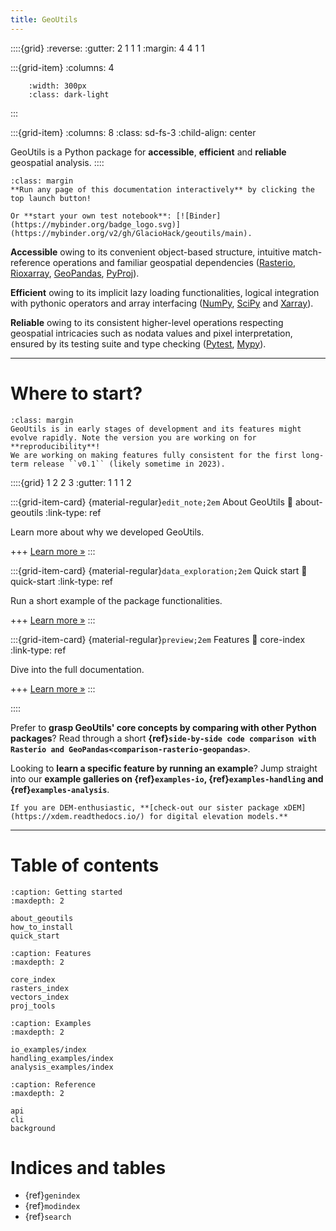 ```yaml
---
title: GeoUtils
---
```


::::{grid}
:reverse:
:gutter: 2 1 1 1
:margin: 4 4 1 1

:::{grid-item}
:columns: 4

```{image} ./_static/logo_only.png
    :width: 300px
    :class: dark-light
```
:::

:::{grid-item}
:columns: 8
:class: sd-fs-3
:child-align: center

GeoUtils is a Python package for **accessible**, **efficient** and **reliable** geospatial analysis.
::::

```{tip}
:class: margin
**Run any page of this documentation interactively** by clicking the top launch button!

Or **start your own test notebook**: [![Binder](https://mybinder.org/badge_logo.svg)](https://mybinder.org/v2/gh/GlacioHack/geoutils/main).
```

**Accessible** owing to its convenient object-based structure, intuitive match-reference operations and familiar geospatial dependencies
([Rasterio](https://rasterio.readthedocs.io/en/latest/), [Rioxarray](https://corteva.github.io/rioxarray/stable/),
[GeoPandas](https://geopandas.org/en/stable/docs.html), [PyProj](https://pyproj4.github.io/pyproj/stable/index.html)).

**Efficient** owing to its implicit lazy loading functionalities, logical integration with pythonic operators and array interfacing
([NumPy](https://numpy.org/doc/stable/), [SciPy](https://docs.scipy.org/doc/scipy/) and [Xarray](https://docs.xarray.dev/en/stable/)).

**Reliable** owing to its consistent higher-level operations respecting geospatial intricacies such as nodata values and pixel interpretation, ensured by
its testing suite and type checking ([Pytest](https://docs.pytest.org/en/7.2.x/), [Mypy](https://mypy-lang.org/)).

----------------

# Where to start?

```{important}
:class: margin
GeoUtils is in early stages of development and its features might evolve rapidly. Note the version you are working on for
**reproducibility**!
We are working on making features fully consistent for the first long-term release ``v0.1`` (likely sometime in 2023).
```

::::{grid} 1 2 2 3
:gutter: 1 1 1 2

:::{grid-item-card} {material-regular}`edit_note;2em` About GeoUtils
:link: about-geoutils
:link-type: ref

Learn more about why we developed GeoUtils.

+++
[Learn more »](about_geoutils)
:::

:::{grid-item-card} {material-regular}`data_exploration;2em` Quick start
:link: quick-start
:link-type: ref

Run a short example of the package functionalities.

+++
[Learn more »](quick_start)
:::

:::{grid-item-card} {material-regular}`preview;2em` Features
:link: core-index
:link-type: ref

Dive into the full documentation.

+++
[Learn more »](core_index)
:::

::::

Prefer to **grasp GeoUtils' core concepts by comparing with other Python packages**? Read through a short **{ref}`side-by-side code comparison with Rasterio and GeoPandas<comparison-rasterio-geopandas>`**.

Looking to **learn a specific feature by running an example**? Jump straight into our **example galleries on {ref}`examples-io`, {ref}`examples-handling` and {ref}`examples-analysis`**.


```{seealso}
If you are DEM-enthusiastic, **[check-out our sister package xDEM](https://xdem.readthedocs.io/) for digital elevation models.**
```
----------------

# Table of contents

```{toctree}
:caption: Getting started
:maxdepth: 2

about_geoutils
how_to_install
quick_start
```

```{toctree}
:caption: Features
:maxdepth: 2

core_index
rasters_index
vectors_index
proj_tools
```

```{toctree}
:caption: Examples
:maxdepth: 2

io_examples/index
handling_examples/index
analysis_examples/index
```

```{toctree}
:caption: Reference
:maxdepth: 2

api
cli
background
```

# Indices and tables

- {ref}`genindex`
- {ref}`modindex`
- {ref}`search`
